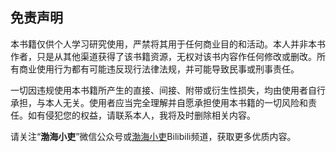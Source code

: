 ## 免责声明

本书籍仅供个人学习研究使用，严禁将其用于任何商业目的和活动。本人并非本书作者，只是从其他渠道获得了该书籍资源，无权对该书内容作任何修改或删改。所有商业使用行为都有可能违反现行法律法规，并可能导致民事或刑事责任。

一切因违规使用本书籍所产生的直接、间接、附带或衍生性损失，均由使用者自行承担，与本人无关。使用者应当完全理解并自愿承担使用本书籍的一切风险和责任。如有侵犯您的权益，请联系本人，我将及时删除相关内容。

请关注“**渤海小吏**”微信公众号或[渤海小吏](https://space.bilibili.com/504934876)Bilibili频道，获取更多优质内容。

